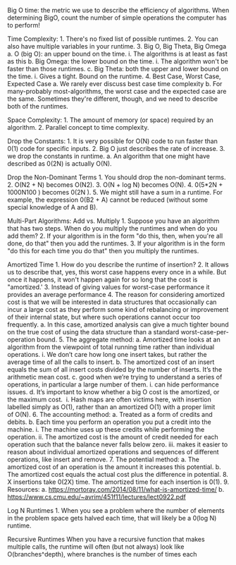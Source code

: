 Big O time: the metric we use to describe the efficiency of algorithms.
When determining BigO, count the number of simple operations the computer has to perform!

Time Complexity:
	1. There's no fixed list of possible runtimes.
	2. You can also have multiple variables in your runtime.
	3. Big O, Big Theta, Big Omega
		a. O (big O): an upper bound on the time.
			i. The algorithms is at least as fast as this
		b. Big Omega: the lower bound on the time.
			i. The algorithm won't be faster than those runtimes.
		c. Big Theta: both the upper and lower bound on the time.
			i. Gives a tight. Bound on the runtime.
	4. Best Case, Worst Case, Expected Case
		a. We rarely ever discuss best case time complexity
		b. For many-probably most-algorithms, the worst case and the expected case are the same. Sometimes they're different, though, and we need to describe both of the runtimes.

Space Complexity:
	1. The amount of memory (or space) required by an algorithm.
	2. Parallel concept to time complexity.

Drop the Constants:
	1. It is very possible for O(N) code to run faster than 0(1) code for specific inputs.
	2. Big O just describes the rate of increase.
	3. we drop the constants in runtime.
		a. An algorithm that one might have described as 0(2N) is actually O(N).

Drop the Non-Dominant Terms
	1. You should drop the non-dominant terms.
	2. O(N2 + N) becomes O(N2).
	3. O(N + log N) becomes O(N).
	4. 0(5*2N + 1000N100 ) becomes 0(2N ).
	5. We might still have a sum in a runtime. For example, the expression 0(B2 + A) cannot be reduced (without some special knowledge of A and B).

Multi-Part Algorithms: Add vs. Multiply
	1. Suppose you have an algorithm that has two steps. When do you multiply the runtimes and when do you add them?
	2. If your algorithm is in the form "do this, then, when you're all done, do that" then you add the runtimes.
	3. If your algorithm is in the form "do this for each time you do that" then you multiply the runtimes.

Amortized Time
	1. How do you describe the runtime of insertion?
	2. It allows us to describe that, yes, this worst case happens every once in a while. But once it happens, it won't happen again for so long that the cost is "amortized.'
	3. Instead of giving values for worst-case performance it provides an average performance
	4. The reason for considering amortized cost is that we will be interested in data structures that occasionally can incur a large cost as they perform some kind of rebalancing or improvement of their internal state, but where such operations cannot occur too frequently.
		a. In this case, amortized analysis can give a much tighter bound on the true cost of using the data structure than a standard worst-case-per-operation bound.
	5. The aggregate method:
		a. Amortized time looks at an algorithm from the viewpoint of total running time rather than individual operations.
			i. We don’t care how long one insert takes, but rather the average time of all the calls to insert.
		b. The amortized cost of an insert equals the sum of all insert costs divided by the number of inserts. It’s the arithmetic mean cost.
		c. good when we’re trying to understand a series of operations, in particular a large number of them.
			i. can hide performance issues.
		d. It’s important to know whether a big O cost is the amortized, or the maximum cost. 
			i. Hash maps are often victims here, with insertion labelled simply as O(1), rather than an amortized O(1) with a proper limit of O(N).
	6. The accounting method:
		a. Treated as a form of credits and debits.
		b. Each time you perform an operation you put a credit into the machine.
			i. The machine uses up these credits while performing the operation.
			ii. The amortized cost is the amount of credit needed for each operation such that the balance never falls below zero.
			iii. makes it easier to reason about individual amortized operations and sequences of different operations, like insert and remove.
	7. The potential method:
		a. The amortized cost of an operation is the amount it increases this potential.
		b. The amortized cost equals the actual cost plus the difference in potential.
	8. X insertions take 0(2X) time. The amortized time for each insertion is 0(1).
	9. Resources:
		a. https://mortoray.com/2014/08/11/what-is-amortized-time/
		b. https://www.cs.cmu.edu/~avrim/451f11/lectures/lect0922.pdf

Log N Runtimes
	1. When you see a problem where the number of elements in the problem space gets halved each time, that will likely be a 0(log N) runtime.

Recursive Runtimes
When you have a recursive function that makes multiple calls, the runtime will often (but not always) look like O(branches^depth), where branches is the number of times each
